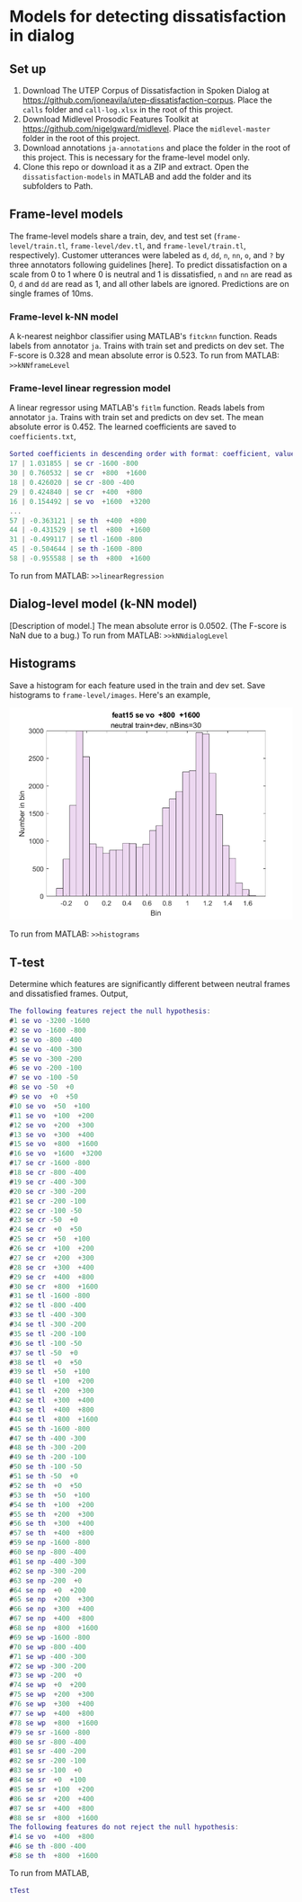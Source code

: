 # Models for detecting dissatisfaction in dialog

## Set up

1. Download The UTEP Corpus of Dissatisfaction in Spoken Dialog at
   <https://github.com/joneavila/utep-dissatisfaction-corpus>. Place the `calls`
   folder and `call-log.xlsx` in the root of this project.
1. Download Midlevel Prosodic Features Toolkit at
   <https://github.com/nigelgward/midlevel>. Place the `midlevel-master` folder
   in the root of this project.
1. Download annotations `ja-annotations` and place the folder in the root of
   this project. This is necessary for the frame-level model only.
1. Clone this repo or download it as a ZIP and extract. Open the
   `dissatisfaction-models` in MATLAB and add the folder and its subfolders to
   Path.

## Frame-level models

The frame-level models share a train, dev, and test set
(`frame-level/train.tl`, `frame-level/dev.tl`, and `frame-level/train.tl`,
respectively).
Customer utterances were labeled as `d`, `dd`, `n`, `nn`, `o`, and `?` by three
annotators following guidelines [here]. To predict dissatisfaction on a scale from 0 to 1 where 0 is
neutral and 1 is dissatisfied, `n` and `nn` are read as 0, `d` and `dd` are read
as 1, and all other labels are ignored. Predictions are on single frames of 10ms.

### Frame-level k-NN model

A k-nearest neighbor classifier using MATLAB's `fitcknn` function. Reads labels from annotator `ja`. Trains with train set and predicts on dev set. The F-score is 0.328 and mean absolute error is 0.523. To run from MATLAB: `>>kNNframeLevel`

### Frame-level linear regression model

A linear regressor using MATLAB's `fitlm` function. Reads labels from annotator `ja`. Trains with train set and predicts on dev set. The mean absolute error is
0.452. The learned coefficients are saved to `coefficients.txt`, 

```MATLAB
Sorted coefficients in descending order with format: coefficient, value, abbreviation
17 | 1.031855 | se cr -1600 -800
30 | 0.760532 | se cr  +800  +1600
18 | 0.426020 | se cr -800 -400
29 | 0.424840 | se cr  +400  +800
16 | 0.154492 | se vo  +1600  +3200
...
57 | -0.363121 | se th  +400  +800
44 | -0.431529 | se tl  +800  +1600
31 | -0.499117 | se tl -1600 -800
45 | -0.504644 | se th -1600 -800
58 | -0.955588 | se th  +800  +1600
```

To run from MATLAB: `>>linearRegression`

## Dialog-level model (k-NN model)

[Description of model.] The mean absolute error is 0.0502. (The F-score is NaN due to a bug.) To run from MATLAB: `>>kNNdialogLevel`


## Histograms

Save a histogram for each feature used in the train and dev set. Save histograms
to `frame-level/images`. Here's an example,

![Histogram for Feature 15 "se vo +800 +1600" neutral train+dev, nBins=30](images/histogram.png)

To run from MATLAB: `>>histograms`

## T-test

Determine which features are significantly different between neutral frames and
dissatisfied frames. Output,

```MATLAB
The following features reject the null hypothesis:
#1 se vo -3200 -1600
#2 se vo -1600 -800
#3 se vo -800 -400
#4 se vo -400 -300
#5 se vo -300 -200
#6 se vo -200 -100
#7 se vo -100 -50
#8 se vo -50  +0
#9 se vo  +0  +50
#10 se vo  +50  +100
#11 se vo  +100  +200
#12 se vo  +200  +300
#13 se vo  +300  +400
#15 se vo  +800  +1600
#16 se vo  +1600  +3200
#17 se cr -1600 -800
#18 se cr -800 -400
#19 se cr -400 -300
#20 se cr -300 -200
#21 se cr -200 -100
#22 se cr -100 -50
#23 se cr -50  +0
#24 se cr  +0  +50
#25 se cr  +50  +100
#26 se cr  +100  +200
#27 se cr  +200  +300
#28 se cr  +300  +400
#29 se cr  +400  +800
#30 se cr  +800  +1600
#31 se tl -1600 -800
#32 se tl -800 -400
#33 se tl -400 -300
#34 se tl -300 -200
#35 se tl -200 -100
#36 se tl -100 -50
#37 se tl -50  +0
#38 se tl  +0  +50
#39 se tl  +50  +100
#40 se tl  +100  +200
#41 se tl  +200  +300
#42 se tl  +300  +400
#43 se tl  +400  +800
#44 se tl  +800  +1600
#45 se th -1600 -800
#47 se th -400 -300
#48 se th -300 -200
#49 se th -200 -100
#50 se th -100 -50
#51 se th -50  +0
#52 se th  +0  +50
#53 se th  +50  +100
#54 se th  +100  +200
#55 se th  +200  +300
#56 se th  +300  +400
#57 se th  +400  +800
#59 se np -1600 -800
#60 se np -800 -400
#61 se np -400 -300
#62 se np -300 -200
#63 se np -200  +0
#64 se np  +0  +200
#65 se np  +200  +300
#66 se np  +300  +400
#67 se np  +400  +800
#68 se np  +800  +1600
#69 se wp -1600 -800
#70 se wp -800 -400
#71 se wp -400 -300
#72 se wp -300 -200
#73 se wp -200  +0
#74 se wp  +0  +200
#75 se wp  +200  +300
#76 se wp  +300  +400
#77 se wp  +400  +800
#78 se wp  +800  +1600
#79 se sr -1600 -800
#80 se sr -800 -400
#81 se sr -400 -200
#82 se sr -200 -100
#83 se sr -100  +0
#84 se sr  +0  +100
#85 se sr  +100  +200
#86 se sr  +200  +400
#87 se sr  +400  +800
#88 se sr  +800  +1600
The following features do not reject the null hypothesis:
#14 se vo  +400  +800
#46 se th -800 -400
#58 se th  +800  +1600
```

To run from MATLAB,

```MATLAB
tTest
```
